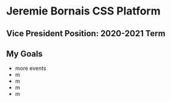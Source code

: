# Jeremie Bornais CSS Platform
## Vice President Position: 2020-2021 Term

## My Goals
* more events
* m
* m
* m
* m
